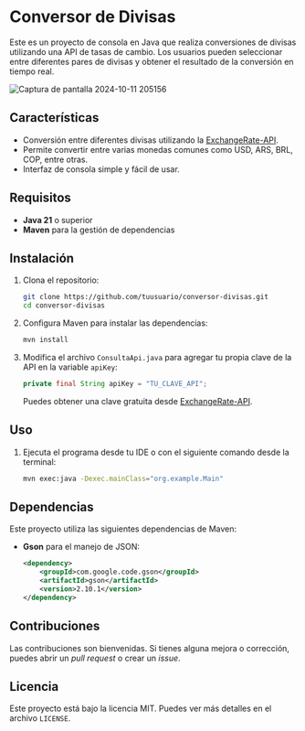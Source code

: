 # Conversor de Divisas

Este es un proyecto de consola en Java que realiza conversiones de divisas utilizando una API de tasas de cambio. Los usuarios pueden seleccionar entre diferentes pares de divisas y obtener el resultado de la conversión en tiempo real.

![Captura de pantalla 2024-10-11 205156](https://github.com/user-attachments/assets/548a0b02-88f6-4213-95bb-ecfe0704c04b)

## Características

- Conversión entre diferentes divisas utilizando la [ExchangeRate-API](https://www.exchangerate-api.com/).
- Permite convertir entre varias monedas comunes como USD, ARS, BRL, COP, entre otras.
- Interfaz de consola simple y fácil de usar.

## Requisitos

- **Java 21** o superior
- **Maven** para la gestión de dependencias

## Instalación

1. Clona el repositorio:

    ```bash
    git clone https://github.com/tuusuario/conversor-divisas.git
    cd conversor-divisas
    ```

2. Configura Maven para instalar las dependencias:

    ```bash
    mvn install
    ```

3. Modifica el archivo `ConsultaApi.java` para agregar tu propia clave de la API en la variable `apiKey`:

    ```java
    private final String apiKey = "TU_CLAVE_API";
    ```

    Puedes obtener una clave gratuita desde [ExchangeRate-API](https://www.exchangerate-api.com/).

## Uso

1. Ejecuta el programa desde tu IDE o con el siguiente comando desde la terminal:

    ```bash
    mvn exec:java -Dexec.mainClass="org.example.Main"
    ```

## Dependencias

Este proyecto utiliza las siguientes dependencias de Maven:

- **Gson** para el manejo de JSON:

    ```xml
    <dependency>
        <groupId>com.google.code.gson</groupId>
        <artifactId>gson</artifactId>
        <version>2.10.1</version>
    </dependency>
    ```

## Contribuciones

Las contribuciones son bienvenidas. Si tienes alguna mejora o corrección, puedes abrir un _pull request_ o crear un _issue_.

## Licencia

Este proyecto está bajo la licencia MIT. Puedes ver más detalles en el archivo `LICENSE`.
